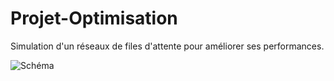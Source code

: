 Projet-Optimisation
===================

Simulation d'un réseaux de files d'attente pour améliorer ses performances.

![Schéma](https://www.dropbox.com/s/3n8iwwb0c8glzjq/descriptif.jpg)
